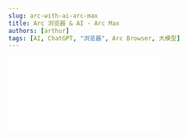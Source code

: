 ```yaml
---
slug: arc-with-ai-arc-max
title: Arc 浏览器 & AI - Arc Max
authors: [arthur]
tags: [AI, ChatGPT, "浏览器", Arc Browser, 大模型]
---
```


<div style={{
  position: 'relative',
  width: '100%',
  paddingBottom: '56.25%',
  height: 0,
  overflow: 'hidden',
}}>
  <iframe
    src="//player.bilibili.com/player.html?isOutside=true&aid=789415021&bvid=BV15C4y1d7JF&cid=1293315912&p=1&autoplay=0"
    scrolling="no"
    frameBorder="no"
    allowFullScreen
    style={{
      position: 'absolute',
      top: 0,
      left: 0,
      width: '100%',
      height: '100%',
    }}
  />
</div>

<!--truncate-->

<br/>

今年随着 ChatGPT 的出圈爆火，出现了一堆集成 AI 大模型的产品，浏览器、游戏甚至车机...之前[分享过 Arc 浏览器](https://codec.wang/blog/is-the-arc-browser-suitable-for-programmers)，它的很多创新我很喜欢，最近它也整合了一些 AI 能力：[Arc Max](https://arc.net/max)，下面就来具体看下。

先列大家可能关心的几个点：

1. 需要梯子
2. 支持中文，但没英文好
3. 目前免费，官方尚未有收费计划

## 设计思路

> When we first started exploring AI in Arc, we were determined **not to use AI just to use AI**. We wanted to find ways that it could actually be useful in your browser.

<!--truncate-->

这个思路很棒，可以对比下 Edge 浏览器的做法：它在右上角直接放了个大大的 Bing，为 BingChat 和 Edge 侧边栏服务引流，这种简单粗暴的、打断式的交互起码我个人和身边很多人并不喜欢。

![](https://cos.codec.wang/arc-edge-bing-logo-side-bar.jpg)

## 启用 Arc Max

按下 Command + T 打开命令窗口，输入`max`即可打开 Arc Max 的设置。目前提供了 5 个功能，默认关闭，可按需求自行打开。

> 启用 Arc Max 后，浏览器会将一部分数据发送给 AI 合作商，如果你比较重视数据隐私和安全，可以点击底部的[链接](https://arc.net/privacy#what-personal-data-do-we-collect-and-how-do-we-collect-it)了解更多。

![](https://cos.codec.wang/arc-enable-arc-max.jpg)

## 功能体验

### 链接预览：5-Second Previews

将鼠标放在任何链接上按下 shift 键，就可以生成这个链接内容的快速预览，甚至是多媒体内容。**在 Google/Bing 等页面上不用按 shift 就能直接生成（百度暂不支持）**。

![](https://cos.codec.wang/arc-ai-5-seconds-preview.gif)

这个功能在一些长内容（如视频、新闻、百科等）和需要汇总的场景下很实用。目前体验下来，速度已经很快了，但还是有点不太跟手。

### 搜索增强：Ask on Page

通常我们在一个网页上搜索内容，会按下 Command + F，然后输入关键字检索。Arc 不仅能做到这点，还可以用自然语言与当前页面交互（相当于 ChatGPT 中将这个网页作为 Context）：

![](https://cos.codec.wang/arc-ai-ask-on-page.gif)

Edge 浏览器的 BingChat 侧边栏也基本能做到这点，但与搜索框整合显然更加自然，更有创意。

### 重命名页签：Tidy Tab Titles

在收藏网页的时候，收藏的标题默认会跟随网页标题。有时候网页标题会很长或者不太有标识性，如果不及时重命名整理，收藏夹就会很乱。Arc 的这个功能就是在 Pin/收藏网页的时候将标题智能重命名成一个较短的、更具语义的名称，然后如果不满意，双击就可以立马自行重命名。不过目前对中文支持不好，中文的标题会重命名成英文：

![](https://cos.codec.wang/arc-ai-tidy-tab-title.gif)

### 重命名下载：Tidy Downloads

与上一个类似，Arc 会智能重命名你下载的文件。在原始文件名语义不明的情况下是挺有用的，比如我保存一张网页上的图片时，原始文件名是`Screen-Shot-2022-09-22-at-12.55.13-PM`，下载后会变成`Screen Shot Sep 22 LogRocket`。如果觉得不好，也可以一键撤回：

![](https://cos.codec.wang/arc-ai-tidy-downloads.jpg)

但大部分时候网上下载的文件都是有一定的命名规则，比如我经常下一些电影资源，开启重命名后，个人不太习惯，所以我倾向于关闭这个功能。

```bash
# 原文件名：
绿里奇迹4k.The.Green.Mile.1999.2160p.BluRay.REMUX.HEVC.DTS-HD.MA.TrueHD.7.torrent

# 重命名后：
The Green Mile 1999 2160p BluRay REMUX.torrent
```

### ChatGPT 快速启动：ChatGPT in the Command Bar

按下 Option + Command + G 就可以快速调起 ChatGPT，输入问题，就会跳转到[https://chat.openai.com/](https://chat.openai.com/auth/login)。这其实并不算一个“功能”，就相当于 Chromium 的自定义搜索引擎，我之前也自己定义了 GitHub、NPM 这些网站的快捷指令，所以按下 Command + T 打开命令窗口，输入`chatgpt`，按 Tab 键也是这个功能。

![](https://cos.codec.wang/arc-ai-chatgpt-in-command-bar.jpg)

## 总结

总的来说，我很喜欢 Arc Max 的几个功能更新，它在浏览器的日常环节中借助 AI 提升用户体验，是个非常不错的设计思路，学习成本也很低，甚至像重命名页签和下载都是自动完成的。希望能继续更新更多有趣实用的功能，还有，不要收费！😀
